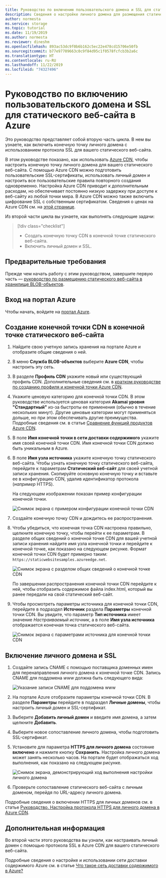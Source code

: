 ```yaml
---
title: Руководство по включению пользовательского домена и SSL для статического веб-сайта в Azure
description: Сведения о настройке личного домена для размещения статического веб-сайта.
author: normesta
ms.service: storage
ms.topic: tutorial
ms.date: 11/19/2019
ms.author: normesta
ms.reviewer: dineshm
ms.openlocfilehash: 893ac53dc9f0b6b162c5ec22e478cd15706e50fb
ms.sourcegitcommit: b77e97709663c0c9f84d95c1f0578fcfcb3b2a6c
ms.translationtype: HT
ms.contentlocale: ru-RU
ms.lasthandoff: 11/22/2019
ms.locfileid: "74327496"
---
```

# <a name="tutorial-enable-custom-domain--ssl-for-a-static-website-in-azure"></a>Руководство по включению пользовательского домена и SSL для статического веб-сайта в Azure

Это руководство представляет собой вторую часть цикла. В нем вы узнаете, как включить конечную точку личного домена с использованием протокола SSL для вашего статического веб-сайта. 

В этом руководстве показано, как использовать [Azure CDN](../../cdn/cdn-overview.md), чтобы настроить конечную точку личного домена для вашего статического веб-сайта. С помощью Azure CDN можно подготовить пользовательские SSL-сертификаты, использовать личный домен и настроить все пользовательские правила повторного создания одновременно. Настройка Azure CDN приводит к дополнительным расходам, но обеспечивает постоянно низкую задержку при доступе к веб-сайту из любой точки мира. В Azure CDN можно также включить шифрование SSL с собственным сертификатом. Сведения о ценах на Azure CDN см. на [этой странице](https://azure.microsoft.com/pricing/details/cdn/).

Из второй части цикла вы узнаете, как выполнять следующие задачи:

> [!div class="checklist"]
> * Создать конечную точку CDN в конечной точке статического веб-сайта.
> * Включить личный домен и SSL.

## <a name="prerequisites"></a>Предварительные требования

Прежде чем начать работу с этим руководством, завершите первую часть — [руководство по размещению статического веб-сайта в хранилище BLOB-объектов](storage-blob-static-website-host.md). 

## <a name="sign-in-to-the-azure-portal"></a>Вход на портал Azure

Чтобы начать, войдите на [портал Azure](https://portal.azure.com/).

## <a name="create-a-cdn-endpoint-on-the-static-website-endpoint"></a>Создание конечной точки CDN в конечной точке статического веб-сайта

1. Найдите свою учетную запись хранения на портале Azure и отобразите общие сведения о ней.
1. В меню **Служба BLOB-объектов** выберите **Azure CDN**, чтобы настроить эту сеть.
1. В разделе **Профиль CDN** укажите новый или существующий профиль CDN. Дополнительные сведения см. в [кратком руководстве по созданию профиля и конечной точки Azure CDN](../../cdn/cdn-create-new-endpoint.md).
1. Укажите ценовую категорию для конечной точки CDN. В этом руководстве используется ценовая категория **Akamai уровня "Стандартный"** из-за быстроты ее применения (обычно в течение нескольких минут). Другие ценовые категории могут применяться дольше, но при этом обеспечивать другие преимущества. Подробные сведения см. в статье [Сравнение функций продуктов Azure CDN](../../cdn/cdn-features.md).
1. В поле **Имя конечной точки в сети доставки содержимого** укажите имя своей конечной точки CDN. Имя конечной точки CDN должно быть уникальным в Azure.
1. В поле **Имя узла источника** укажите конечную точку статического веб-сайта. Чтобы узнать конечную точку статического веб-сайта, перейдите к параметрам **Статический веб-сайт** для своей учетной записи хранения. Скопируйте основную конечную точку и вставьте ее в конфигурацию CDN, удалив идентификатор протокола (*например* HTTPS).

    На следующем изображении показан пример конфигурации конечной точки.

    ![Снимок экрана с примером конфигурации конечной точки CDN](media/storage-blob-static-website-custom-domain/add-cdn-endpoint.png)

1. Создайте конечную точку CDN и дождитесь ее распространения.
1. Чтобы убедиться, что конечная точка CDN настроена правильно, щелкните конечную точку, чтобы перейти к ее параметрам. В разделе общих сведений о конечной точке CDN для вашей учетной записи хранения найдите имя узла конечной точки и перейдите к конечной точке, как показано на следующем рисунке. Формат конечной точки CDN будет примерно таким: `https://staticwebsitesamples.azureedge.net`.

    ![Снимок экрана с разделом общих сведений о конечной точке CDN](media/storage-blob-static-website-custom-domain/verify-cdn-endpoint.png)

    По завершении распространения конечной точки CDN перейдите к ней, чтобы отобразить содержимое файла index.html, который вы ранее передали на свой статический веб-сайт.

1. Чтобы просмотреть параметры источника для конечной точки CDN, перейдите в подраздел **Источник** раздела **Параметры** конечной точки CDN. Вы увидите, что параметр **Тип источника** имеет значение *Настраиваемый источник*, а в поле **Имя узла источника** отображается конечная точка статического веб-сайта.

    ![Снимок экрана с параметрами источника для конечной точки CDN](media/storage-blob-static-website-custom-domain/verify-cdn-origin.png)

## <a name="enable-custom-domain-and-ssl"></a>Включение личного домена и SSL

1. Создайте запись CNAME с помощью поставщика доменных имен для перенаправления личного домена к конечной точке CDN. Запись CNAME для поддомена *www* должна быть следующего вида:

    ![Указание записи CNAME для поддомена www](media/storage-blob-static-website-custom-domain/subdomain-cname-record.png)

1. На портале Azure отобразите параметры конечной точки CDN. В разделе **Параметры** перейдите в подраздел **Личные домены**, чтобы настроить личный домен и SSL-сертификат.
1. Выберите **Добавить личный домен** и введите имя домена, а затем щелкните **Добавить**.
1. Выберите новое сопоставление личного домена, чтобы подготовить SSL-сертификат.
1. Установите для параметра **HTTPS для личного домена** состояние **включено** и нажмите кнопку **Сохранить**. Настройка личного домена может занять несколько часов. На портале будет отображаться ход выполнения, как показано на следующем рисунке.

    ![Снимок экрана, демонстрирующий ход выполнения настройки личного домена](media/storage-blob-static-website-custom-domain/configure-custom-domain-https.png)

1. Проверьте сопоставление статического веб-сайта с личным доменом, перейдя по URL-адресу личного домена.

Подробные сведения о включении HTTPS для личных доменов см. в статье [Руководство. Настройка протокола HTTPS для личного домена в Azure CDN](../../cdn/cdn-custom-ssl.md).

## <a name="next-steps"></a>Дополнительная информация

Во второй части этого руководства вы узнали, как настраивать личный домен с помощью протокола SSL в Azure CDN для вашего статического веб-сайта.

Подробные сведения о настройке и использовании сети доставки содержимого Azure см. в статье [Что такое сеть доставки содержимого в Azure?](../../cdn/cdn-overview.md)